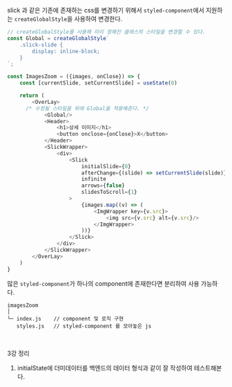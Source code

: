 slick 과 같은 기존에 존재하는 css를 변경하기 위해서 `styled-component`에서 지원하는 `createGlobalStyle`을 사용하여 변경한다.

```javascript
// createGlobalStyle를 사용해 미리 정해진 클래스의 스타일을 변경할 수 있다.
const Global = createGlobalStyle`
	.slick-slide {
		display: inline-block;
	}
`;

const ImagesZoom = ({images, onClose}) => {
	const [currentSlide, setCurrentSlide] = useState(0)

	return (
		<OverLay>
      /* 수정될 스타일을 위에 Global을 적용해준다. */
			<Global/>
			<Header>
				<h1>상세 이미지</h1>
				<button onclose={onClose}>X</button>
			</Header>
			<SlickWrapper>
				<div>
					<Slick
						initialSlide={0}
						afterChange={(slide) => setCurrentSlide(slide)}
						infinite
						arrows={false}
						slidesToScroll={1}
					>
						{images.map((v) => (
							<ImgWrapper key={v.src}>
								<img src={v.src} alt={v.src}/>
							</ImgWrapper>
						))}
					</Slick>
				</div>
			</SlickWrapper>
		</OverLay>
	)
}
```

많은 `styled-component`가 하나의 component에 존재한다면 분리하여 사용 가능하다.

```
imagesZoom
│
└─ index.js    // component 및 로직 구현
   styles.js   // styled-component 를 모아놓은 js
```

<br>

3강 정리

1. initialState에 더미데이터를 백엔드의 데이터 형식과 같이 잘 작성하여 테스트해본다.